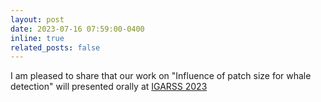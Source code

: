 ```yaml
---
layout: post
date: 2023-07-16 07:59:00-0400
inline: true
related_posts: false
---
```


I am pleased to share that our work on "Influence of patch size for whale detection" will presented orally at [IGARSS 2023](https://ieeexplore.ieee.org/abstract/document/10281408)
